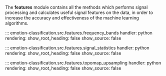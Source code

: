 The __features__ module contains all the methods which performs signal processing and calculates useful signal features on the data, in order to increase the accuracy and effectiveness of the machine learning algorithms.

::: emotion-classification.src.features.frequency_bands
    handler: python
    rendering:
      show_root_heading: false
      show_source: false

::: emotion-classification.src.features.signal_statistics
    handler: python
    rendering:
      show_root_heading: false
      show_source: false

::: emotion-classification.src.features.topomap_upsampling
    handler: python
    rendering:
      show_root_heading: false
      show_source: false